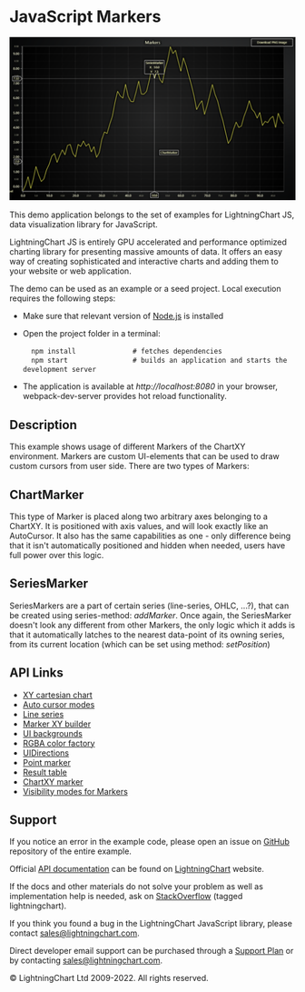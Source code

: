 # JavaScript Markers

![JavaScript Markers](markers-darkGold.png)

This demo application belongs to the set of examples for LightningChart JS, data visualization library for JavaScript.

LightningChart JS is entirely GPU accelerated and performance optimized charting library for presenting massive amounts of data. It offers an easy way of creating sophisticated and interactive charts and adding them to your website or web application.

The demo can be used as an example or a seed project. Local execution requires the following steps:

-   Make sure that relevant version of [Node.js](https://nodejs.org/en/download/) is installed
-   Open the project folder in a terminal:

          npm install              # fetches dependencies
          npm start                # builds an application and starts the development server

-   The application is available at _http://localhost:8080_ in your browser, webpack-dev-server provides hot reload functionality.


## Description

This example shows usage of different Markers of the ChartXY environment.
Markers are custom UI-elements that can be used to draw custom cursors from user side. There are two types of Markers:

## ChartMarker

This type of Marker is placed along two arbitrary axes belonging to a ChartXY. It is positioned with axis values, and will look exactly like an AutoCursor. It also has the same capabilities as one - only difference being that it isn't automatically positioned and hidden when needed, users have full power over this logic.

## SeriesMarker

SeriesMarkers are a part of certain series (line-series, OHLC, ...?), that can be created using series-method: _addMarker_. Once again, the SeriesMarker doesn't look any different from other Markers, the only logic which it adds is that it automatically latches to the nearest data-point of its owning series, from its current location (which can be set using method: _setPosition_)


## API Links

* [XY cartesian chart]
* [Auto cursor modes]
* [Line series]
* [Marker XY builder]
* [UI backgrounds]
* [RGBA color factory]
* [UIDirections]
* [Point marker]
* [Result table]
* [ChartXY marker]
* [Visibility modes for Markers]


## Support

If you notice an error in the example code, please open an issue on [GitHub][0] repository of the entire example.

Official [API documentation][1] can be found on [LightningChart][2] website.

If the docs and other materials do not solve your problem as well as implementation help is needed, ask on [StackOverflow][3] (tagged lightningchart).

If you think you found a bug in the LightningChart JavaScript library, please contact sales@lightningchart.com.

Direct developer email support can be purchased through a [Support Plan][4] or by contacting sales@lightningchart.com.

[0]: https://github.com/Arction/
[1]: https://lightningchart.com/lightningchart-js-api-documentation/
[2]: https://lightningchart.com
[3]: https://stackoverflow.com/questions/tagged/lightningchart
[4]: https://lightningchart.com/support-services/

© LightningChart Ltd 2009-2022. All rights reserved.


[XY cartesian chart]: https://lightningchart.com/js-charts/api-documentation/v5.1.0/classes/ChartXY.html
[Auto cursor modes]: https://lightningchart.com/js-charts/api-documentation/v5.1.0/enums/AutoCursorModes.html
[Line series]: https://lightningchart.com/js-charts/api-documentation/v5.1.0/classes/LineSeries.html
[Marker XY builder]: https://lightningchart.com/js-charts/api-documentation/v5.1.0/variables/MarkerBuilders.html
[UI backgrounds]: https://lightningchart.com/js-charts/api-documentation/v5.1.0/variables/UIBackgrounds.html
[RGBA color factory]: https://lightningchart.com/js-charts/api-documentation/v5.1.0/functions/ColorRGBA.html
[UIDirections]: https://lightningchart.com/js-charts/api-documentation/v5.1.0/enums/UIDirections.html
[Point marker]: https://lightningchart.com/js-charts/api-documentation/v5.1.0/interfaces/PointMarker.html
[Result table]: https://lightningchart.com/js-charts/api-documentation/v5.1.0/interfaces/ResultTable.html
[ChartXY marker]: https://lightningchart.com/js-charts/api-documentation/v5.1.0/classes/ChartMarkerXY.html
[Visibility modes for Markers]: https://lightningchart.com/js-charts/api-documentation/v5.1.0/enums/UIVisibilityModes.html

